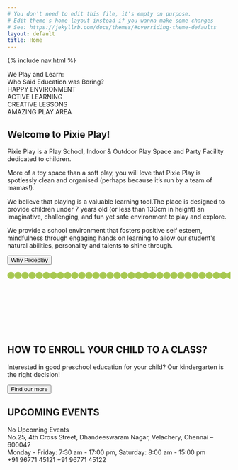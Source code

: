 ```yaml
---
# You don't need to edit this file, it's empty on purpose.
# Edit theme's home layout instead if you wanna make some changes
# See: https://jekyllrb.com/docs/themes/#overriding-theme-defaults
layout: default
title: Home
---
```

{% include nav.html %}
<main>
    <div class="hero-image">
        <div class="hero-image__intro-text ">
            <div class="hero-image__intro-text__small ">
                We Play and Learn:
            </div>
            <div class="hero-image__intro-text__large ">
                Who Said Education was Boring?
            </div>
        </div>
    </div>
    <section class="main-services">
        <div class="main-services__element">
            <div class="main-services__element__service-image main-services__element__service-image_environment"></div>
            <div class="main-services__element__service-name">HAPPY ENVIRONMENT</div>
        </div>
        <div class="main-services__element">
            <div class="main-services__element__service-image main-services__element__service-image_learning"></div>
            <div class="main-services__element__service-name">ACTIVE LEARNING</div>
        </div>
        <div class="main-services__element">
            <div class="main-services__element__service-image main-services__element__service-image_ideas"></div>
            <div class="main-services__element__service-name">CREATIVE LESSONS</div>
        </div>
        <div class="main-services__element">
            <div class="main-services__element__service-image main-services__element__service-image_play-area"></div>
            <div class="main-services__element__service-name">AMAZING PLAY AREA</div>
        </div>
    </section>
    <section class="welcome">
        <div class="welcome__image"></div>
        <div class="welcome__text">
            <h1>Welcome to Pixie Play!</h1>
            <p>
                Pixie Play is a Play School, Indoor &amp; Outdoor Play Space and Party Facility dedicated to children.
            </p>
            <p>
                More of a toy space than a soft play, you will love that Pixie Play is spotlessly clean and organised (perhaps because it’s run by a team of mamas!).
            </p>
            <p>
                We believe that playing is a valuable learning tool.The place is designed to provide children under 7 years old (or less than 130cm in height) an imaginative, challenging, and fun yet safe environment to play and explore.
            </p>
            <p>
                We provide a school environment that fosters positive self esteem, mindfulness through engaging hands on learning to allow our student's natural abilities, personality and talents to shine through.
            </p>
            <button class="button button_color_orange">Why Pixieplay</button>
        </div>
    </section>
    <section class="enroll">
        <div class="enroll-decorator">
            <svg width="100%">
                <defs>
                    <pattern id="pattern" x="0" y="0" width="16" height="16" patternUnits="userSpaceOnUse">
                    <circle cx="8" cy="8" r="8" stroke="none" fill="#a7c850" />
                    </pattern>
                </defs>
                <rect x="" y="16" width="100%" height="16" fill="url(#pattern)" />
            </svg>
        </div>
        <div class="enroll__text">
            <h1>HOW TO ENROLL YOUR CHILD TO A CLASS?</h1>
            <p>Interested in good preschool education for your child? Our kindergarten is the right decision!</p>
        </div>
        <button class="button button_color_orange">Find our more</button>
    </section>
    <section class="events">
        <div class="events__image"></div>
        <div class="events__lists">
            <h1>UPCOMING EVENTS</h1>
            <div class="events__lists__list">
                No Upcoming Events
            </div>
        </div>
    </section>
    <section class="info">
        <div class="info__logo"></div>
        <div class="info__items">
            <div class="info__items__item">
                <i class="fa fa-map-marker" aria-hidden="true"></i> No.25, 4th Cross Street, Dhandeeswaram Nagar, Velachery, Chennai – 600042
            </div>
            <div class="info__items__item">
                <i class="fa fa-clock-o" aria-hidden="true"></i> Monday - Friday: 7:30 am - 17:00 pm, Saturday: 8:00 am - 15:00 pm
            </div>
            <div class="info__items__item">
                <i class="fa fa-phone" aria-hidden="true"></i> +91 96771 45121
                <i class="fa fa-whatsapp" aria-hidden="true"></i> +91 96771 45122
            </div>
        </div>
    </section>
</main>